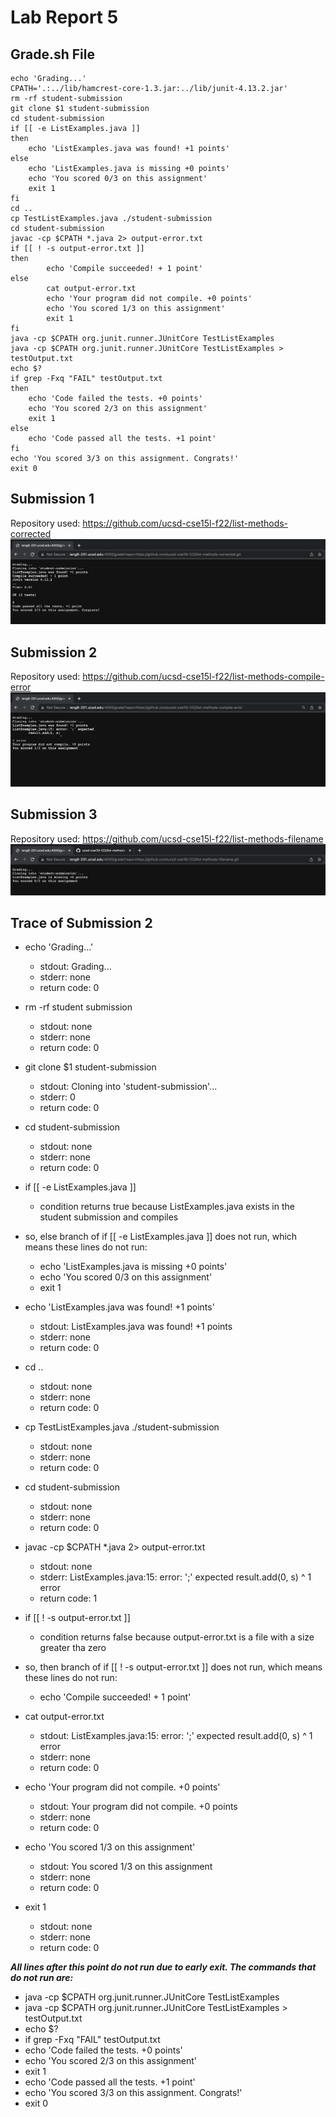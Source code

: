 # Lab Report 5
## Grade.sh File
```
echo 'Grading...'
CPATH='.:../lib/hamcrest-core-1.3.jar:../lib/junit-4.13.2.jar'
rm -rf student-submission
git clone $1 student-submission
cd student-submission
if [[ -e ListExamples.java ]]
then
    echo 'ListExamples.java was found! +1 points'
else
    echo 'ListExamples.java is missing +0 points'
    echo 'You scored 0/3 on this assignment'
    exit 1
fi
cd ..
cp TestListExamples.java ./student-submission
cd student-submission
javac -cp $CPATH *.java 2> output-error.txt
if [[ ! -s output-error.txt ]]
then
        echo 'Compile succeeded! + 1 point'
else
        cat output-error.txt
        echo 'Your program did not compile. +0 points'
        echo 'You scored 1/3 on this assignment'
        exit 1
fi
java -cp $CPATH org.junit.runner.JUnitCore TestListExamples
java -cp $CPATH org.junit.runner.JUnitCore TestListExamples > testOutput.txt
echo $?
if grep -Fxq "FAIL" testOutput.txt
then
    echo 'Code failed the tests. +0 points'
    echo 'You scored 2/3 on this assignment'
    exit 1
else
    echo 'Code passed all the tests. +1 point'
fi
echo 'You scored 3/3 on this assignment. Congrats!'
exit 0
```
## Submission 1
Repository used: https://github.com/ucsd-cse15l-f22/list-methods-corrected
![Image](corrected.png)
## Submission 2
Repository used: https://github.com/ucsd-cse15l-f22/list-methods-compile-error
![Image](compile-error2.png)
## Submission 3
Repository used: https://github.com/ucsd-cse15l-f22/list-methods-filename
![Image](filename.png)
## Trace of Submission 2
 - echo 'Grading...'
     - stdout: Grading...
     - stderr: none
     - return code: 0
 - rm -rf student submission
     - stdout: none
     - stderr: none
     - return code: 0 
 - git clone $1 student-submission
     - stdout: Cloning into 'student-submission'...
     - stderr: 0
     - return code: 0
 - cd student-submission
     - stdout: none
     - stderr: none
     - return code: 0
 - if [[ -e ListExamples.java ]]
     - condition returns true because ListExamples.java exists in the student submission and compiles
 - so, else branch of if [[ -e ListExamples.java ]] does not run, which means these lines do not run:
     - echo 'ListExamples.java is missing +0 points'
     - echo 'You scored 0/3 on this assignment'
     - exit 1
 - echo 'ListExamples.java was found! +1 points'
     - stdout: ListExamples.java was found! +1 points
     - stderr: none
     - return code: 0
 
 - cd ..
     - stdout: none
     - stderr: none
     - return code: 0 
 - cp TestListExamples.java ./student-submission
     - stdout: none
     - stderr: none
     - return code: 0 
 - cd student-submission
     - stdout: none
     - stderr: none
     - return code: 0 
 - javac -cp $CPATH *.java 2> output-error.txt
     - stdout: none
     - stderr: 
        ListExamples.java:15: error: ';' expected
        result.add(0, s)
                        ^
        1 error
     - return code: 1
 - if [[ ! -s output-error.txt ]]
     - condition returns false because output-error.txt is a file with a size greater tha zero
 - so, then branch of if [[ ! -s output-error.txt ]] does not run, which means these lines do not run:
     - echo 'Compile succeeded! + 1 point'
 - cat output-error.txt
     - stdout: 
       ListExamples.java:15: error: ';' expected
        result.add(0, s)
                        ^
        1 error
     - stderr: none
     - return code: 0
 - echo 'Your program did not compile. +0 points'
     - stdout: Your program did not compile. +0 points
     - stderr: none
     - return code: 0
 - echo 'You scored 1/3 on this assignment'
     - stdout: You scored 1/3 on this assignment
     - stderr: none
     - return code: 0
 - exit 1
     - stdout: none
     - stderr: none
     - return code: 0
 
 ***All lines after this point do not run due to early exit. The commands that do not run are:***
 
- java -cp $CPATH org.junit.runner.JUnitCore TestListExamples
- java -cp $CPATH org.junit.runner.JUnitCore TestListExamples > testOutput.txt
- echo $?
- if grep -Fxq "FAIL" testOutput.txt
- echo 'Code failed the tests. +0 points'
- echo 'You scored 2/3 on this assignment'
- exit 1
- echo 'Code passed all the tests. +1 point'
- echo 'You scored 3/3 on this assignment. Congrats!'
- exit 0

